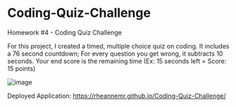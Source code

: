# Coding-Quiz-Challenge
Homework #4 - Coding Quiz Challenge 

For this project, I created a timed, multiple choice quiz on coding. It includes a 76 second countdown; For every question you get wrong, it subtracts 10 seconds. Your end score is the remaining time (Ex: 15 seconds left = Score: 15 points)

![image](https://user-images.githubusercontent.com/71292617/101134690-a187f680-35bf-11eb-8639-2c1da3967a1e.png)

Deployed Application: https://rheannemr.github.io/Coding-Quiz-Challenge/

